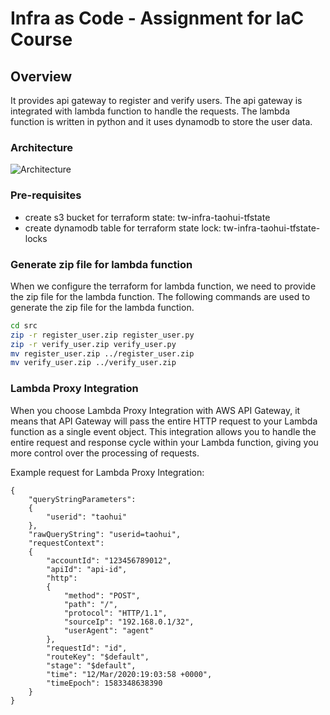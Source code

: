 # Infra as Code - Assignment for IaC Course

## Overview
It provides api gateway to register and verify users. The api gateway is integrated with lambda function to handle the requests. The lambda function is written in python and it uses dynamodb to store the user data.

### Architecture
![Architecture](./images/assignment.png)


### Pre-requisites
- create s3 bucket for terraform state: tw-infra-taohui-tfstate
- create dynamodb table for terraform state lock: tw-infra-taohui-tfstate-locks

### Generate zip file for lambda function
When we configure the terraform for lambda function, we need to provide the zip file for the lambda function. 
The following commands are used to generate the zip file for the lambda function.
```bash
cd src
zip -r register_user.zip register_user.py
zip -r verify_user.zip verify_user.py
mv register_user.zip ../register_user.zip
mv verify_user.zip ../verify_user.zip
```

### Lambda Proxy Integration
When you choose Lambda Proxy Integration with AWS API Gateway, it means that API Gateway will pass the entire HTTP request to your Lambda function as a single event object. This integration allows you to handle the entire request and response cycle within your Lambda function, giving you more control over the processing of requests.

Example request for Lambda Proxy Integration:
```
{
    "queryStringParameters":
    {
        "userid": "taohui"
    },
    "rawQueryString": "userid=taohui",
    "requestContext":
    {
        "accountId": "123456789012",
        "apiId": "api-id",
        "http":
        {
            "method": "POST",
            "path": "/",
            "protocol": "HTTP/1.1",
            "sourceIp": "192.168.0.1/32",
            "userAgent": "agent"
        },
        "requestId": "id",
        "routeKey": "$default",
        "stage": "$default",
        "time": "12/Mar/2020:19:03:58 +0000",
        "timeEpoch": 1583348638390
    }
}
```
